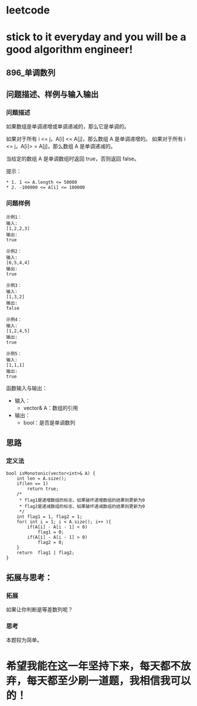 # leetcode
# stick to it everyday and you will be a good algorithm engineer!
## 896_单调数列
## 问题描述、样例与输入输出

### 问题描述

如果数组是单调递增或单调递减的，那么它是单调的。

如果对于所有 i <= j，A[i] <= A[j]，那么数组 A 是单调递增的。 如果对于所有 i <= j，A[i]> = A[j]，那么数组 A 是单调递减的。

当给定的数组 A 是单调数组时返回 true，否则返回 false。

提示：

	* 1. 1 <= A.length <= 50000
	* 2. -100000 <= A[i] <= 100000

### 问题样例

	示例1：
	输入:
	[1,2,2,3]
	输出:
	true
	
	示例2：
	输入:
	[6,5,4,4]
	输出:
	true
	
	示例3：
	输入:
	[1,3,2]
	输出:
	false
	
	示例4：
	输入:
	[1,2,4,5]
	输出:
	true
	
	示例5：
	输入:
	[1,1,1]
	输出:
	true
	

函数输入与输出：
* 输入：
	* vector<int>& A：数组的引用
* 输出：
	* bool：是否是单调数列

## 思路			
### 定义法
	
	bool isMonotonic(vector<int>& A) {
        int len = A.size();
        if(len == 1)
            return true;
        /*
         * flag1是递增数组的标志，如果破坏递增数组的结果则更新为0
         * flag2是递减数组的标志，如果破坏递减数组的结果则更新为0
         */
        int flag1 = 1, flag2 = 1;
        for( int i = 1; i < A.size(); i++ ){
            if(A[i] - A[i - 1] < 0)
                flag1 = 0;
            if(A[i] - A[i - 1] > 0)
                flag2 = 0;
        }
        return  flag1 | flag2;
    }
	
## 拓展与思考：
### 拓展
如果让你判断是等差数列呢？
### 思考
本题较为简单。
	  
# 希望我能在这一年坚持下来，每天都不放弃，每天都至少刷一道题，我相信我可以的！
